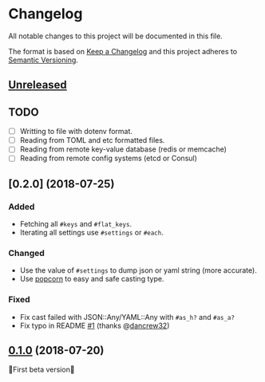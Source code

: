 # Changelog

All notable changes to this project will be documented in this file.

The format is based on [Keep a Changelog](http://keepachangelog.com/en/1.0.0/)
and this project adheres to [Semantic Versioning](http://semver.org/spec/v2.0.0.html).

## [Unreleased]

## TODO

- [ ] Writting to file with dotenv format.
- [ ] Reading from TOML and etc formatted files.
- [ ] Reading from remote key-value database (redis or memcache)
- [ ] Reading from remote config systems (etcd or Consul)

## [0.2.0] (2018-07-25)

### Added

- Fetching all `#keys` and `#flat_keys`.
- Iterating all settings use `#settings` or `#each`.

### Changed

- Use the value of `#settings` to dump json or yaml string (more accurate).
- Use [popcorn](https://github.com/icyleaf/popcorn) to easy and safe casting type.

### Fixed

- Fix cast failed with JSON::Any/YAML::Any with `#as_h?` and `#as_a?`
- Fix typo in README [#1](https://github.com/icyleaf/totem/pull/1) (thanks @[dancrew32](https://github.com/dancrew32))

## [0.1.0] (2018-07-20)

:star2:First beta version:star2:

[Unreleased]: https://github.com/icyleaf/totem/compare/v0.1.0...HEAD
[0.1.0]: https://github.com/icyleaf/totem/compare/03303bead652c98c51a68c39a44908c7ed2f9327...v0.1.0
